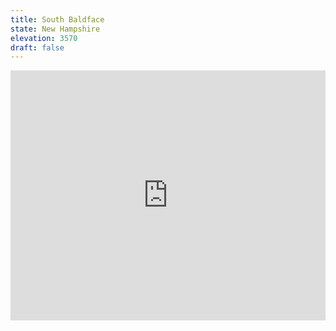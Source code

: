 ```yaml
---
title: South Baldface
state: New Hampshire
elevation: 3570 
draft: false
---
```

<iframe class="alltrails" src="https://www.alltrails.com/widget/trail/us/new-hampshire/baldface-trail?u=i&sh=q5vqbr" width="100%" height="400" frameborder="0" scrolling="no" marginheight="0" marginwidth="0" title="AllTrails: Trail Guides and Maps for Hiking, Camping, and Running"></iframe>
